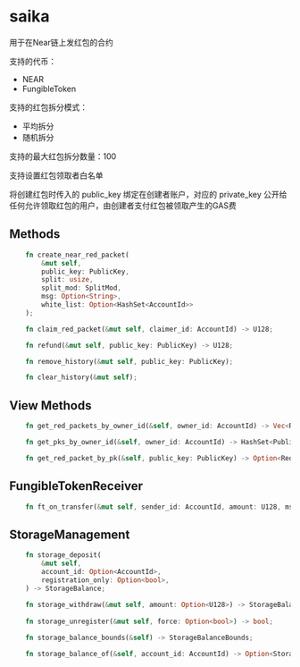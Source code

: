 # saika

用于在Near链上发红包的合约

支持的代币：
* NEAR
* FungibleToken

支持的红包拆分模式：
* 平均拆分
* 随机拆分

支持的最大红包拆分数量：100

支持设置红包领取者白名单

将创建红包时传入的 public_key 绑定在创建者账户，对应的 private_key 公开给任何允许领取红包的用户，由创建者支付红包被领取产生的GAS费

## Methods
```rust
    fn create_near_red_packet(
        &mut self,
        public_key: PublicKey,
        split: usize,
        split_mod: SplitMod,
        msg: Option<String>,
        white_list: Option<HashSet<AccountId>>
    );

    fn claim_red_packet(&mut self, claimer_id: AccountId) -> U128;

    fn refund(&mut self, public_key: PublicKey) -> U128;

    fn remove_history(&mut self, public_key: PublicKey);

    fn clear_history(&mut self);
```

## View Methods
```rust
    fn get_red_packets_by_owner_id(&self, owner_id: AccountId) -> Vec<RedPacketView>;

    fn get_pks_by_owner_id(&self, owner_id: AccountId) -> HashSet<PublicKey>;

    fn get_red_packet_by_pk(&self, public_key: PublicKey) -> Option<RedPacketView>;
```

## FungibleTokenReceiver
```rust
    fn ft_on_transfer(&mut self, sender_id: AccountId, amount: U128, msg: String) -> PromiseOrValue<U128>;
```

## StorageManagement
```rust
    fn storage_deposit(
        &mut self,
        account_id: Option<AccountId>,
        registration_only: Option<bool>,
    ) -> StorageBalance;
    
    fn storage_withdraw(&mut self, amount: Option<U128>) -> StorageBalance;
    
    fn storage_unregister(&mut self, force: Option<bool>) -> bool;

    fn storage_balance_bounds(&self) -> StorageBalanceBounds;

    fn storage_balance_of(&self, account_id: AccountId) -> Option<StorageBalance>;
```
